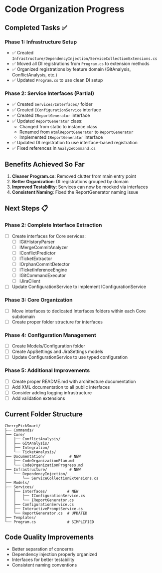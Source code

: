 # Code Organization Progress

## Completed Tasks ✅

### Phase 1: Infrastructure Setup
- ✅ Created `Infrastructure/DependencyInjection/ServiceCollectionExtensions.cs`
- ✅ Moved all DI registrations from `Program.cs` to extension methods
- ✅ Organized registrations by feature domain (GitAnalysis, ConflictAnalysis, etc.)
- ✅ Updated `Program.cs` to use clean DI setup

### Phase 2: Service Interfaces (Partial)
- ✅ Created `Services/Interfaces/` folder
- ✅ Created `IConfigurationService` interface
- ✅ Created `IReportGenerator` interface
- ✅ Updated `ReportGenerator` class:
  - Changed from static to instance class
  - Renamed from `HtmlReportGenerator` to `ReportGenerator`
  - Implemented `IReportGenerator` interface
- ✅ Updated DI registration to use interface-based registration
- ✅ Fixed references in `AnalyzeCommand.cs`

## Benefits Achieved So Far

1. **Cleaner Program.cs**: Removed clutter from main entry point
2. **Better Organization**: DI registrations grouped by domain
3. **Improved Testability**: Services can now be mocked via interfaces
4. **Consistent Naming**: Fixed the ReportGenerator naming issue

## Next Steps 📋

### Phase 2: Complete Interface Extraction
- [ ] Create interfaces for Core services:
  - [ ] IGitHistoryParser
  - [ ] IMergeCommitAnalyzer
  - [ ] IConflictPredictor
  - [ ] ITicketExtractor
  - [ ] IOrphanCommitDetector
  - [ ] ITicketInferenceEngine
  - [ ] IGitCommandExecutor
  - [ ] IJiraClient
- [ ] Update ConfigurationService to implement IConfigurationService

### Phase 3: Core Organization
- [ ] Move interfaces to dedicated Interfaces folders within each Core subdomain
- [ ] Create proper folder structure for interfaces

### Phase 4: Configuration Management
- [ ] Create Models/Configuration folder
- [ ] Create AppSettings and JiraSettings models
- [ ] Update ConfigurationService to use typed configuration

### Phase 5: Additional Improvements
- [ ] Create proper README.md with architecture documentation
- [ ] Add XML documentation to all public interfaces
- [ ] Consider adding logging infrastructure
- [ ] Add validation extensions

## Current Folder Structure
```
CherryPickSmart/
├── Commands/
├── Core/
│   ├── ConflictAnalysis/
│   ├── GitAnalysis/
│   ├── Integration/
│   └── TicketAnalysis/
├── Documentation/           # NEW
│   ├── CodeOrganizationPlan.md
│   └── CodeOrganizationProgress.md
├── Infrastructure/          # NEW
│   └── DependencyInjection/
│       └── ServiceCollectionExtensions.cs
├── Models/
├── Services/
│   ├── Interfaces/         # NEW
│   │   ├── IConfigurationService.cs
│   │   └── IReportGenerator.cs
│   ├── ConfigurationService.cs
│   ├── InteractivePromptService.cs
│   └── ReportGenerator.cs  # UPDATED
├── Templates/
└── Program.cs              # SIMPLIFIED
```

## Code Quality Improvements
- Better separation of concerns
- Dependency injection properly organized
- Interfaces for better testability
- Consistent naming conventions
